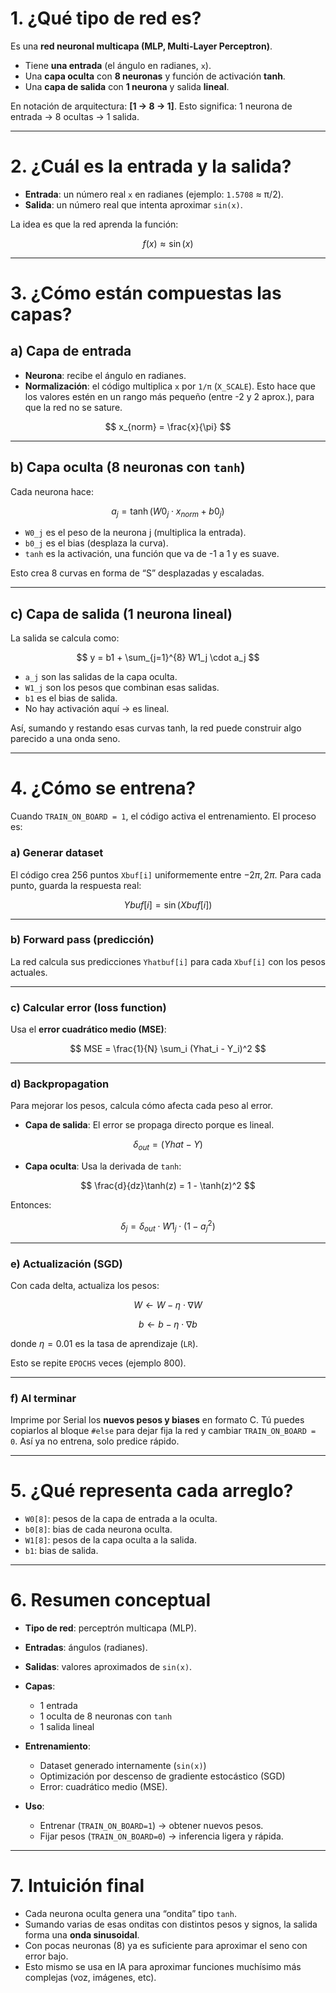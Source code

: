 
# 1. ¿Qué tipo de red es?

 Es una **red neuronal multicapa (MLP, Multi-Layer Perceptron)**.

* Tiene **una entrada** (el ángulo en radianes, `x`).
* Una **capa oculta** con **8 neuronas** y función de activación **tanh**.
* Una **capa de salida** con **1 neurona** y salida **lineal**.

En notación de arquitectura: **\[1 → 8 → 1]**.
Esto significa: 1 neurona de entrada → 8 ocultas → 1 salida.

---

# 2. ¿Cuál es la entrada y la salida?

* **Entrada**: un número real `x` en radianes (ejemplo: `1.5708` ≈ π/2).
* **Salida**: un número real que intenta aproximar `sin(x)`.

La idea es que la red aprenda la función:

$$
f(x) \approx \sin(x)
$$

---

# 3. ¿Cómo están compuestas las capas?

## a) Capa de entrada

* **Neurona**: recibe el ángulo en radianes.
* **Normalización**: el código multiplica `x` por `1/π` (`X_SCALE`).
  Esto hace que los valores estén en un rango más pequeño (entre -2 y 2 aprox.), para que la red no se sature.

$$
x_{norm} = \frac{x}{\pi}
$$

---

## b) Capa oculta (8 neuronas con `tanh`)

Cada neurona hace:

$$
a_j = \tanh(W0_j \cdot x_{norm} + b0_j)
$$

* `W0_j` es el peso de la neurona j (multiplica la entrada).
* `b0_j` es el bias (desplaza la curva).
* `tanh` es la activación, una función que va de -1 a 1 y es suave.

Esto crea 8 curvas en forma de “S” desplazadas y escaladas.

---

## c) Capa de salida (1 neurona lineal)

La salida se calcula como:

$$
y = b1 + \sum_{j=1}^{8} W1_j \cdot a_j
$$

* `a_j` son las salidas de la capa oculta.
* `W1_j` son los pesos que combinan esas salidas.
* `b1` es el bias de salida.
* No hay activación aquí → es lineal.

Así, sumando y restando esas curvas tanh, la red puede construir algo parecido a una onda seno.

---

# 4. ¿Cómo se entrena?

Cuando `TRAIN_ON_BOARD = 1`, el código activa el entrenamiento.
El proceso es:

### a) Generar dataset

El código crea 256 puntos `Xbuf[i]` uniformemente entre $-2π, 2π$.
Para cada punto, guarda la respuesta real:

$$
Ybuf[i] = \sin(Xbuf[i])
$$

---

### b) Forward pass (predicción)

La red calcula sus predicciones `Yhatbuf[i]` para cada `Xbuf[i]` con los pesos actuales.

---

### c) Calcular error (loss function)

Usa el **error cuadrático medio (MSE)**:

$$
MSE = \frac{1}{N} \sum_i (Yhat_i - Y_i)^2
$$

---

### d) Backpropagation

Para mejorar los pesos, calcula cómo afecta cada peso al error.

* **Capa de salida**:
  El error se propaga directo porque es lineal.

$$
\delta_{out} = (Yhat - Y)
$$

* **Capa oculta**:
  Usa la derivada de `tanh`:

$$
\frac{d}{dz}\tanh(z) = 1 - \tanh(z)^2
$$

Entonces:

$$
\delta_j = \delta_{out} \cdot W1_j \cdot (1 - a_j^2)
$$

---

### e) Actualización (SGD)

Con cada delta, actualiza los pesos:

$$
W \gets W - \eta \cdot \nabla W
$$

$$
b \gets b - \eta \cdot \nabla b
$$

donde $\eta = 0.01$ es la tasa de aprendizaje (`LR`).

Esto se repite `EPOCHS` veces (ejemplo 800).

---

### f) Al terminar

Imprime por Serial los **nuevos pesos y biases** en formato C.
Tú puedes copiarlos al bloque `#else` para dejar fija la red y cambiar `TRAIN_ON_BOARD = 0`.
Así ya no entrena, solo predice rápido.

---

# 5. ¿Qué representa cada arreglo?

* `W0[8]`: pesos de la capa de entrada a la oculta.
* `b0[8]`: bias de cada neurona oculta.
* `W1[8]`: pesos de la capa oculta a la salida.
* `b1`: bias de salida.

---

# 6. Resumen conceptual

* **Tipo de red**: perceptrón multicapa (MLP).
* **Entradas**: ángulos (radianes).
* **Salidas**: valores aproximados de `sin(x)`.
* **Capas**:

  * 1 entrada
  * 1 oculta de 8 neuronas con `tanh`
  * 1 salida lineal
* **Entrenamiento**:

  * Dataset generado internamente (`sin(x)`)
  * Optimización por descenso de gradiente estocástico (SGD)
  * Error: cuadrático medio (MSE).
* **Uso**:

  * Entrenar (`TRAIN_ON_BOARD=1`) → obtener nuevos pesos.
  * Fijar pesos (`TRAIN_ON_BOARD=0`) → inferencia ligera y rápida.

---

# 7. Intuición final

* Cada neurona oculta genera una “ondita” tipo `tanh`.
* Sumando varias de esas onditas con distintos pesos y signos, la salida forma una **onda sinusoidal**.
* Con pocas neuronas (8) ya es suficiente para aproximar el seno con error bajo.
* Esto mismo se usa en IA para aproximar funciones muchísimo más complejas (voz, imágenes, etc).


